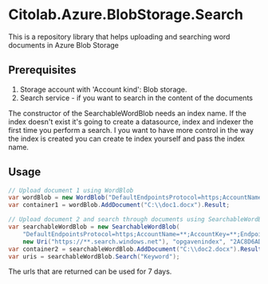 ﻿# Citolab.Azure.BlobStorage.Search

This is a repository library that helps uploading and searching word documents in Azure Blob Storage

## Prerequisites

1. Storage account with 'Account kind': Blob storage.
2. Search service - if you want to search in the content of the documents

The constructor of the SearchableWordBlob needs an index name. If the index doesn't exist it's going to create a datasource, index and indexer the first time you perform a search. I you want to have more control in the way the index is created you can create te index yourself and pass the index name.

## Usage


```C#
// Upload document 1 using WordBlob 
var wordBlob = new WordBlob("DefaultEndpointsProtocol=https;AccountName=**;AccountKey=**;EndpointSuffix=core.windows.net", "**");
var container1 = wordBlob.AddDocument("C:\\doc1.docx").Result;

// Upload document 2 and search through documents using SearchableWordBlob 
var searchableWordBlob = new SearchableWordBlob(
    "DefaultEndpointsProtocol=https;AccountName=**;AccountKey=**;EndpointSuffix=core.windows.net", "**", 
    new Uri("https://**.search.windows.net"), "opgavenindex", "2AC8D6AD54A5D8F8277C91CFC5406C28");
var container2 = searchableWordBlob.AddDocument("C:\\doc2.docx").Result;
var uris = searchableWordBlob.Search("Keyword");
```

The urls that are returned can be used for 7 days.